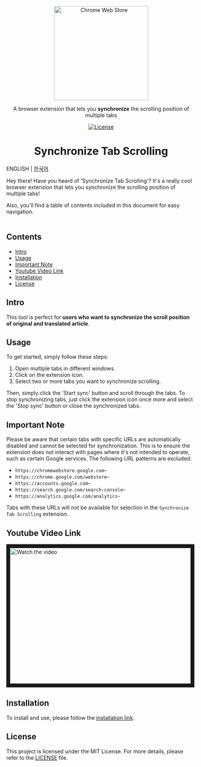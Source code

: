 <p align="center">
  <a href="https://chromewebstore.google.com/detail/synchronize-tab-scrolling/phceoocamipnafpgnchbfhkdlbleeafc" target="_blank" rel="noreferrer noopener">
    <img width="250" src="https://github.com/jaem1n207/synchronize-tab-scrolling/assets/50766847/ec9b53f7-b8b7-46fe-9b0f-bf08b38cb940" alt="Chrome Web Store" />
  <a />
</p>
<p align="center">A browser extension that lets you <strong>synchronize</strong> the scrolling position of multiple tabs</p>
<p align="center"><a href="https://github.com/jaem1n207/synchronize-tab-scrolling/blob/main/LICENSE"><img src="https://img.shields.io/badge/license-MIT-blue.svg" alt="License" /></a></p>
<h1 align="center">Synchronize Tab Scrolling</h2>

ENGLISH | [한국어](./README-ko_kr.md)

Hey there! Have you heard of 'Synchronize Tab Scrolling'? It's a really cool browser extension that lets you synchronize the scrolling position of multiple tabs!

Also, you'll find a table of contents included in this document for easy navigation.
<br />
<br />

## Contents

- [Intro](#intro)
- [Usage](#usage)
- [Important Note](#importantnote)
- [Youtube Video Link](#youtubevideolink)
- [Installation](#installation)
- [License](#license)

## Intro <a name="intro"></a>

This tool is perfect for **users who want to synchronize the scroll position of original and translated article**.

## Usage <a name="usage"></a>

To get started, simply follow these steps:

1. Open multiple tabs in different windows.
2. Click on the extension icon.
3. Select two or more tabs you want to synchronize scrolling.

Then, simply click the 'Start sync' button and scroll through the tabs. To stop synchronizing tabs, just click the extension icon once more and select the 'Stop sync' button or close the synchronized tabs.

## Important Note <a name="importantnote"></a>

Please be aware that certain tabs with specific URLs are automatically disabled and cannot be selected for synchronization. This is to ensure the extension does not interact with pages where it's not intended to operate, such as certain Google services. The following URL patterns are excluded:

- `https://chromewebstore.google.com~`
- `https://chrome.google.com/webstore~`
- `https://accounts.google.com~`
- `https://search.google.com/search-console~`
- `https://analytics.google.com/analytics~`

Tabs with these URLs will not be available for selection in the `Synchronize Tab Scrolling` extension.

## Youtube Video Link <a name="youtubevideolink"></a>

<a target="_blank" rel="noreferrer noopener" href="https://www.youtube.com/watch?v=DxFYu6XHGJY&ab_channel=%EC%9D%B4%EC%9E%AC%EB%AF%BC">
 <img src="https://img.youtube.com/vi/DxFYu6XHGJY/0.jpg" alt="Watch the video" width="480" height="360" border="10" title="Synchronize Tab Scrolling Promotion - Click to Watch!" />
</a>

## Installation <a name="installation"></a>

To install and use, please follow the [installation link](https://chromewebstore.google.com/detail/synchronize-tab-scrolling/phceoocamipnafpgnchbfhkdlbleeafc).

## License <a name="license"></a>

This project is licensed under the MIT License. For more details, please refer to the [LICENSE](./LICENSE) file.
